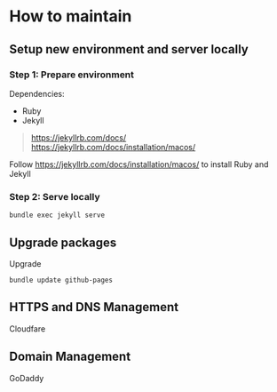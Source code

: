 # How to maintain

## Setup new environment and server locally

### Step 1: Prepare environment

Dependencies:
* Ruby
* Jekyll

> https://jekyllrb.com/docs/
> https://jekyllrb.com/docs/installation/macos/

Follow https://jekyllrb.com/docs/installation/macos/ to install Ruby and Jekyll


### Step 2: Serve locally

```
bundle exec jekyll serve
```


## Upgrade packages

Upgrade

```
bundle update github-pages
```

## HTTPS and DNS Management

Cloudfare

## Domain Management

GoDaddy
